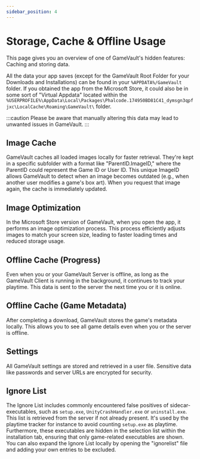 ```yaml
---
sidebar_position: 4
---
```


# Storage, Cache & Offline Usage

This page gives you an overview of one of GameVault's hidden features: Caching and storing data.

All the data your app saves (except for the GameVault Root Folder for your Downloads and Installations) can be found in your `%APPDATA%/GameVault` folder. If you obtained the app from the Microsoft Store, it could also be in some sort of "Virtual Appdata" located within the `%USERPROFILE%\AppData\Local\Packages\Phalcode.174950BD81C41_dymsgn3qpfjxc\LocalCache\Roaming\GameVault\` folder.

:::caution
Please be aware that manually altering this data may lead to unwanted issues in GameVault.
:::

## Image Cache

GameVault caches all loaded images locally for faster retrieval. They're kept in a specific subfolder with a format like "ParentID.ImageID," where the ParentID could represent the Game ID or User ID. This unique ImageID allows GameVault to detect when an image becomes outdated (e.g., when another user modifies a game's box art). When you request that image again, the cache is immediately updated.

## Image Optimization

In the Microsoft Store version of GameVault, when you open the app, it performs an image optimization process. This process efficiently adjusts images to match your screen size, leading to faster loading times and reduced storage usage.

## Offline Cache (Progress)

Even when you or your GameVault Server is offline, as long as the GameVault Client is running in the background, it continues to track your playtime. This data is sent to the server the next time you or it is online.

## Offline Cache (Game Metadata)

After completing a download, GameVault stores the game's metadata locally. This allows you to see all game details even when you or the server is offline.

## Settings

All GameVault settings are stored and retrieved in a user file. Sensitive data like passwords and server URLs are encrypted for security.

## Ignore List

The Ignore List includes commonly encountered false positives of sidecar-executables, such as `setup.exe`, `UnityCrashHandler.exe` or `uninstall.exe`. This list is retrieved from the server if not already present. It's used by the playtime tracker for instance to avoid counting `setup.exe` as playtime. Furthermore, these executables are hidden in the selection list within the installation tab, ensuring that only game-related executables are shown. You can also expand the Ignore List locally by opening the "ignorelist" file and adding your own entries to be excluded.
